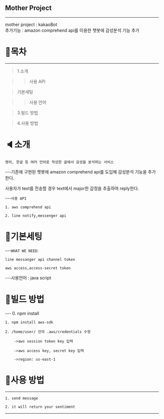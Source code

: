 ## Mother Project
---
mother project : kakaoBot<br>
추가기능 : amazon comprehend api를 이용한 챗봇에 감성분석 기능 추가 

# :page_with_curl:목차
---
> 1.소개

> > 사용 API

> 기본세팅

> > 사용 언어
 
> 3.빌드 방법
   
> 4.사용 방법

# :speaker:소개
`영어, 한글 등 여러 언어로 작성한 글에서 감성을 분석하는 서비스`

---기존에 구현된 챗봇에 amazon comprehend api를 도입해 감성분석 기능을 추가한다.

   사용자가 text를 전송할 경우 text에서  major한 감정을 추출하여 reply한다.
   
---`사용 API`

    1. aws comprehend api
    
    2. line notify,messenger api

# :bookmark:기본세팅
---`WHAT WE NEED`: 

    line messanger api channel token
    
    aws access,access-secret token
    
---사용언어 : java script
# :floppy_disk:빌드 방법
--- 0. npm install

    1. npm install aws-sdk
    
    2. /home/user/ 안의 .aws/credentials 수정
    
        ->aws session token key 입력
        
        ->aws access key, secret key 입력
        
        ->region: us-east-1

# :book:사용 방법
---
    1. send message
    
    2. it will return your sentiment
---


